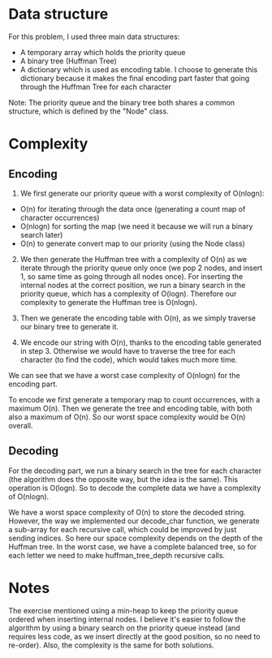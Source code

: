 # Data structure

For this problem, I used three main data structures:

* A temporary array which holds the priority queue
* A binary tree (Huffman Tree)
* A dictionary which is used as encoding table. I choose to generate this dictionary because it makes the final encoding part faster that going through the Huffman Tree for each character

Note: The priority queue and the binary tree both shares a common structure, which is defined by the "Node" class.

# Complexity

## Encoding

1. We first generate our priority queue with a worst complexity of O(nlogn):

 * O(n) for iterating through the data once (generating a count map of character occurrences)
 * O(nlogn) for sorting the map (we need it because we will run a binary search later)
 * O(n) to generate convert map to our priority 
(using the Node class)

2. We then generate the Huffman tree with a complexity of O(n) as we iterate through the priority queue only once (we pop 2 nodes, and insert 1, so same time as going through all nodes once). For inserting the internal nodes at the correct position, we run a binary search in the priority queue, which has a complexity of O(logn). Therefore our complexity to generate the Huffman tree is O(nlogn).

3. Then we generate the encoding table with O(n), as we simply traverse our binary tree to generate it.

4. We encode our string with O(n), thanks to the encoding table generated in step 3. Otherwise we would have to traverse the tree for each character (to find the code), which would takes much more time.

We can see that we have a worst case complexity of O(nlogn) for the encoding part.

To encode we first generate a temporary map to count occurrences, with a maximum O(n).
Then we generate the tree and encoding table, with both also a maximum of O(n).
So our worst space complexity would be O(n) overall.

## Decoding

For the decoding part, we run a binary search in the tree for each character (the algorithm does the opposite way, but the idea is the same). This operation is O(logn). So to decode the complete data we have a complexity of O(nlogn).

We have a worst space complexity of O(n) to store the decoded string.
However, the way we implemented our decode_char function, we generate a sub-array for each recursive call, which could be improved by just sending indices. So here our space complexity depends on the depth of the Huffman tree. In the worst case, we have a complete balanced tree, so for each letter we need to make huffman_tree_depth recursive calls.

# Notes

The exercise mentioned using a min-heap to keep the priority queue ordered when inserting internal nodes. I believe it's easier to follow the algorithm by using a binary search on the priority queue instead (and requires less code, as we insert directly at the good position, so no need to re-order). Also, the complexity is the same for both solutions.
